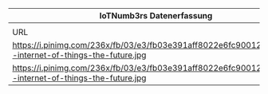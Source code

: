 |IoTNumb3rs Datenerfassung|||||||||||
| ---- | ---- | ---- | ---- | ---- | ---- | ---- | ---- | ---- | ---- | ---- |
||||||||||||
|URL|home_url|filename|device_class|device_count|market_class|market_volume|prognosis_year|publication_year|authorship_class|Dropbox folder|
|https://i.pinimg.com/236x/fb/03/e3/fb03e391aff8022e6fc90012fdefa1f7--internet-of-things-the-future.jpg|https://www.pinterest.de/markveyret/top-iot-infographics/|file5_fb03e391aff8022e6fc90012fdefa1f7--internet-of-things-the-future.jpg|0|0|investment|6500000000|2020|2017|company|MariaMarg/20181218-2100|
|https://i.pinimg.com/236x/fb/03/e3/fb03e391aff8022e6fc90012fdefa1f7--internet-of-things-the-future.jpg|https://www.pinterest.de/markveyret/top-iot-infographics/|file5_fb03e391aff8022e6fc90012fdefa1f7--internet-of-things-the-future.jpg|||spending|4.71E+11|2020|2017|company|MariaMarg/20181218-2100|
